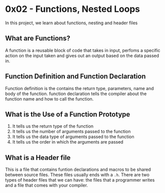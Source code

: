 # 0x02 - Functions, Nested Loops
In this project, we learn about functions, nesting and header files

## What are Functions?
A function is a reusable block of code that takes in input, perfoms a specific action on the input taken and gives out an output based on the data passed in.

## Function Definition and Function Declaration
Function definition is the contains the return type, parameters, name and body of the function. function declaration tells the compiler about the function name and how to call the function.

## What is the Use of a Function Prototype
1. It tells us the return type of the function
2. It tells us the number of arguments passed to the function
3. It tells us the data type of arguments passed to the function
4. It tells us the order in which the arguments are passed

## What is a Header file
This is a file that contains funtion declarations and macros to be shared between source files. These files usually ends with a `.h`. There are two types of header files that we can have: the files that a programmer writes and a file that comes with your compiler.
